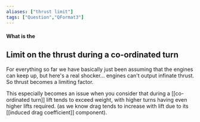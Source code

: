 ```yaml
---
aliases: ["thrust limit"]
tags: ["Question","QFormat3"]
---
```


#### What is the
## Limit on the thrust during a co-ordinated turn
For everything so far we have basically just been assuming that the engines can keep up, but here's a real shocker... engines can't output infinate thrust.
So thrust becomes a limiting factor.

This especially becomes an issue when you consider that during a [[co-ordinated turn]] lift tends to exceed weight, with higher turns having even higher lifts required.
(as we know drag tends to increase with lift due to its [[induced drag coefficient]] component).

